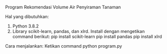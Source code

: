 Program Rekomendasi Volume Air Penyiraman Tanaman

Hal yang dibutuhkan:
1. Python 3.8.2
2. Library scikit-learn, pandas, dan xlrd. Install dengan
mengetikan command berikut:
pip install scikit-learn
pip install pandas
pip install xlrd

Cara menjalankan:
Ketikan command
python program.py
